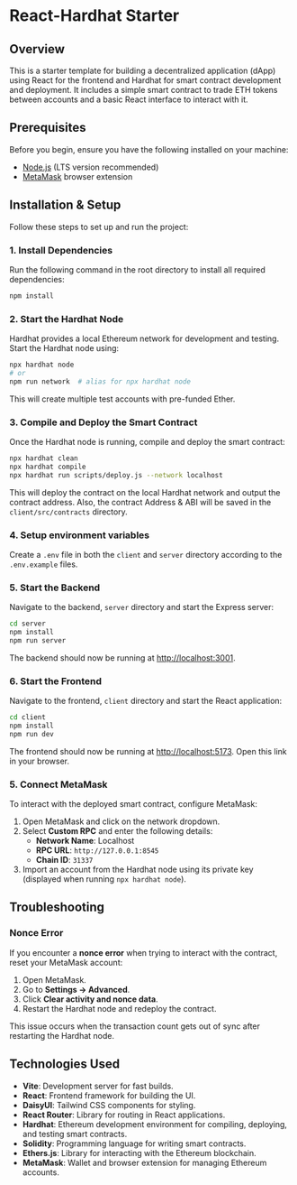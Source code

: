 # React-Hardhat Starter

## Overview

This is a starter template for building a decentralized application (dApp) using React for the frontend and Hardhat for smart contract development and deployment. It includes a simple smart contract to trade ETH tokens between accounts and a basic React interface to interact with it.

## Prerequisites

Before you begin, ensure you have the following installed on your machine:

- [Node.js](https://nodejs.org/) (LTS version recommended)
- [MetaMask](https://metamask.io/) browser extension

## Installation & Setup

Follow these steps to set up and run the project:

### 1. Install Dependencies

Run the following command in the root directory to install all required dependencies:

```bash
npm install
```

### 2. Start the Hardhat Node

Hardhat provides a local Ethereum network for development and testing. Start the Hardhat node using:

```bash
npx hardhat node
# or
npm run network  # alias for npx hardhat node
```

This will create multiple test accounts with pre-funded Ether.

### 3. Compile and Deploy the Smart Contract

Once the Hardhat node is running, compile and deploy the smart contract:

```bash
npx hardhat clean
npx hardhat compile
npx hardhat run scripts/deploy.js --network localhost
```

This will deploy the contract on the local Hardhat network and output the contract address. Also, the contract Address & ABI will be saved in the `client/src/contracts` directory.

### 4. Setup environment variables

Create a `.env` file in both the `client` and `server` directory according to the `.env.example` files.

### 5. Start the Backend

Navigate to the backend, `server` directory and start the Express server:

```bash
cd server
npm install
npm run server
```

The backend should now be running at [http://localhost:3001](http://localhost:3001).

### 6. Start the Frontend

Navigate to the frontend, `client` directory and start the React application:

```bash
cd client
npm install
npm run dev
```

The frontend should now be running at [http://localhost:5173](http://localhost:5173). Open this link in your browser.

### 5. Connect MetaMask

To interact with the deployed smart contract, configure MetaMask:

1. Open MetaMask and click on the network dropdown.
2. Select **Custom RPC** and enter the following details:
   - **Network Name**: Localhost
   - **RPC URL**: `http://127.0.0.1:8545`
   - **Chain ID**: `31337`
3. Import an account from the Hardhat node using its private key (displayed when running `npx hardhat node`).

## Troubleshooting

### Nonce Error

If you encounter a **nonce error** when trying to interact with the contract, reset your MetaMask account:

1. Open MetaMask.
2. Go to **Settings → Advanced**.
3. Click **Clear activity and nonce data**.
4. Restart the Hardhat node and redeploy the contract.

This issue occurs when the transaction count gets out of sync after restarting the Hardhat node.

## Technologies Used

- **Vite**: Development server for fast builds.
- **React**: Frontend framework for building the UI.
- **DaisyUI**: Tailwind CSS components for styling.
- **React Router**: Library for routing in React applications.
- **Hardhat**: Ethereum development environment for compiling, deploying, and testing smart contracts.
- **Solidity**: Programming language for writing smart contracts.
- **Ethers.js**: Library for interacting with the Ethereum blockchain.
- **MetaMask**: Wallet and browser extension for managing Ethereum accounts.
